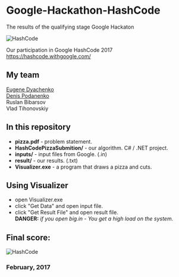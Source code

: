 # Google-Hackathon-HashCode
The results of the qualifying stage Google Hackaton

![HashCode](https://hashcode.withgoogle.com/resources/logo/hashcode_hero.png)

Our participation in Google HashCode 2017<br>
https://hashcode.withgoogle.com/

## My team
[Eugene Dyachenko](https://github.com/EugeneDyachenko)<br>
[Denis Podanenko](https://github.com/DenisPodanenko)<br>
Ruslan Bibarsov<br>
Vlad Tihonovskiy<br>

## In this repository
- **pizza.pdf** - problem statement.<br>
- **HashCodePizzaSubmition/** - our algorithm.  C# / .NET project.<br>
- **inputs/** - input files from Google. (.in)<br>
- **result/** - our results. (.txt)<br>
- **Visualizer.exe** - a program that draws a pizza and cuts.<br>

## Using Visualizer
- open Visualizer.exe
- click "Get Data" and open input file.
- click "Get Result File" and open result file.
<br>**DANGER:** *if you open big.in - You get a high load on the system.*

## Final score:
![HashCode](https://pp.vk.me/c836228/v836228012/2306b/VFFERuyKmqo.jpg)

### February, 2017
